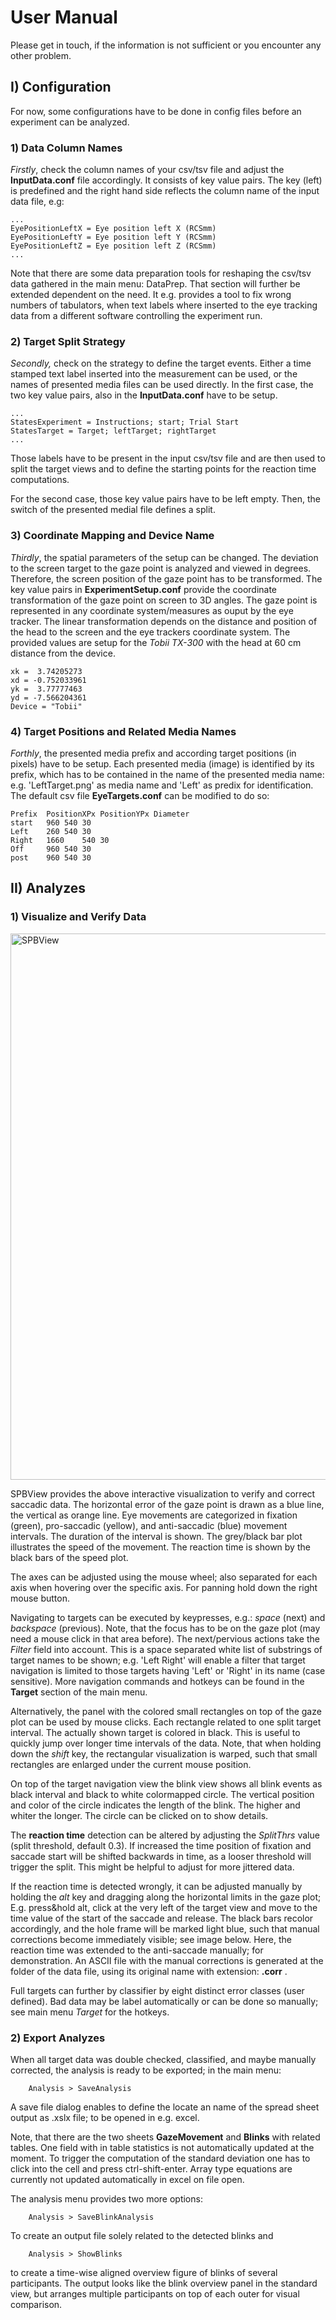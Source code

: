 # User Manual

Please get in touch, if the information is not sufficient or you encounter any other problem.

## I) Configuration

For now, some configurations have to be done in config files before an experiment can be analyzed.

### 1) Data Column Names

_Firstly_, check the column names of your csv/tsv file and adjust the __InputData.conf__ file accordingly. It consists of key value pairs. The key (left) is predefined and the right hand side reflects the column name of the input data file, e.g:
```
...
EyePositionLeftX = Eye position left X (RCSmm)
EyePositionLeftY = Eye position left Y (RCSmm)
EyePositionLeftZ = Eye position left Z (RCSmm)
...
```

Note that there are some data preparation tools for reshaping the csv/tsv data gathered in the main menu: DataPrep. That section will further be extended dependent on the need. It e.g. provides a tool to fix wrong numbers of tabulators, when text labels where inserted to the eye tracking data from a different software controlling the experiment run.

### 2) Target Split Strategy

_Secondly,_ check on the strategy to define the target events. Either a time stamped text label inserted into the measurement can be used, or the names of presented media files can be used directly. In the first case, the two key value pairs, also in the __InputData.conf__ have to be setup. 
```
...
StatesExperiment = Instructions; start; Trial Start
StatesTarget = Target; leftTarget; rightTarget
...
```
Those labels have to be present in the input csv/tsv file and are then used to split the target views and to define the starting points for the reaction time computations.

For the second case, those key value pairs have to be left empty. Then, the switch of the presented medial file defines a split.

### 3) Coordinate Mapping and Device Name

_Thirdly_, the spatial parameters of the setup can be changed. The deviation to the screen target to the gaze point is analyzed and viewed in degrees. Therefore, the screen position of the gaze point has to be transformed. The key value pairs in __ExperimentSetup.conf__ provide the coordinate transformation of the gaze point on screen to 3D angles. The gaze point is represented in any coordinate system/measures as ouput by the eye tracker. The linear transformation depends on the distance and position of the head to the screen and the eye trackers coordinate system. The provided values are setup for the _Tobii TX-300_ with the head at 60 cm distance from the device. 
```
xk =  3.74205273
xd = -0.752033961
yk =  3.77777463
yd = -7.566204361
Device = "Tobii"
```


### 4) Target Positions and Related Media Names

_Forthly_, the presented media prefix and according target positions (in pixels) have to be setup. Each presented media (image) is identified by its prefix, which has to be contained in the name of the presented media name: e.g. 'LeftTarget.png' as media name and 'Left' as predix for identification. The default csv file __EyeTargets.conf__ can be modified to do so:
```
Prefix	PositionXPx	PositionYPx	Diameter
start	960	540	30
Left	260	540	30
Right	1660	540	30
Off 	960	540	30
post	960	540	30
```

## II) Analyzes

### 1) Visualize and Verify Data

<img width="874" alt="SPBView" src="https://github.com/gileoo/SPBView/assets/17740998/e1d3dd0d-e5b6-47a3-9586-5dc1f9679847">

SPBView provides the above interactive visualization to verify and correct saccadic data. The horizontal error of the gaze point is drawn as a blue line, the vertical as orange line. Eye movements are categorized in fixation (green), pro-saccadic (yellow), and anti-saccadic (blue) movement intervals. The duration of the interval is shown. The grey/black bar plot illustrates the speed of the movement. The reaction time is shown by the black bars of the speed plot.

The axes can be adjusted using the mouse wheel; also separated for each axis when hovering over the specific axis. For panning hold down the right mouse button.

Navigating to targets can be executed by keypresses, e.g.: _space_ (next) and _backspace_ (previous). Note, that the focus has to be on the gaze plot (may need a mouse click in that area before). The next/pervious actions take the _Filter_ field into account. This is a space separated white list of substrings of target names to be shown;
e.g. 'Left Right' will enable a filter that target navigation is limited to those targets having 'Left' or 'Right' in its name (case sensitive). More navigation commands and hotkeys can be found in the __Target__ section of the main menu.

Alternatively, the panel with the colored small rectangles on top of the gaze plot can be used by mouse clicks. Each rectangle related to one split target interval. The actually shown target is colored in black. This is useful to quickly jump over longer time intervals of the data. Note, that when holding down the _shift_ key, the rectangular visualization is warped, such that small rectangles are enlarged under the current mouse position.

On top of the target navigation view the blink view shows all blink events as black interval and black to white colormapped circle. The vertical position and color of the circle indicates the length of the blink. The higher and whiter the longer. The circle can be clicked on to show details. 

The __reaction time__ detection can be altered by adjusting the _SplitThrs_ value (split threshold, default 0.3). If increased the time position of fixation and saccade start will be shifted backwards in time, as a looser threshold will trigger the split. This might be helpful to adjust for more jittered data. 

If the reaction time is detected wrongly, it can be adjusted manually by holding the _alt_ key and dragging along the horizontal limits in the gaze plot; E.g. press&hold alt, click at the very left of the target view and move to the time value of the start of the saccade and release. The black bars recolor accordingly, and the hole frame will be marked light blue, such that manual corrections become immediately visible; see image below. Here, the reaction time was extended to the anti-saccade manually; for demonstration. An ASCII file with the manual corrections is generated at the folder of the data file, using its original name with extension: __.corr__ .

Full targets can further by classifier by eight distinct error classes (user defined). Bad data may be label automatically or can be done so manually; see main menu _Target_ for the hotkeys.

### 2) Export Analyzes

When all target data was double checked, classified, and maybe manually corrected, the analysis is ready to be exported; in the main menu:
``` 
    Analysis > SaveAnalysis
```
A save file dialog enables to define the locate an name of the spread sheet output as .xslx file; to be opened in e.g. excel.

Note, that there are the two sheets __GazeMovement__ and __Blinks__ with related tables. One field with in table statistics is not automatically updated at the moment. To trigger the computation of the standard deviation one has to click into the cell and press ctrl-shift-enter. Array type equations are currently not updated automatically in excel on file open.

The analysis menu provides two more options:
``` 
    Analysis > SaveBlinkAnalysis
```
To create an output file solely related to the detected blinks and
``` 
    Analysis > ShowBlinks
```
to create a time-wise aligned overview figure of blinks of several participants. The output looks like the blink overview panel in the standard view, but arranges multiple participants on top of each outer for visual comparison.

